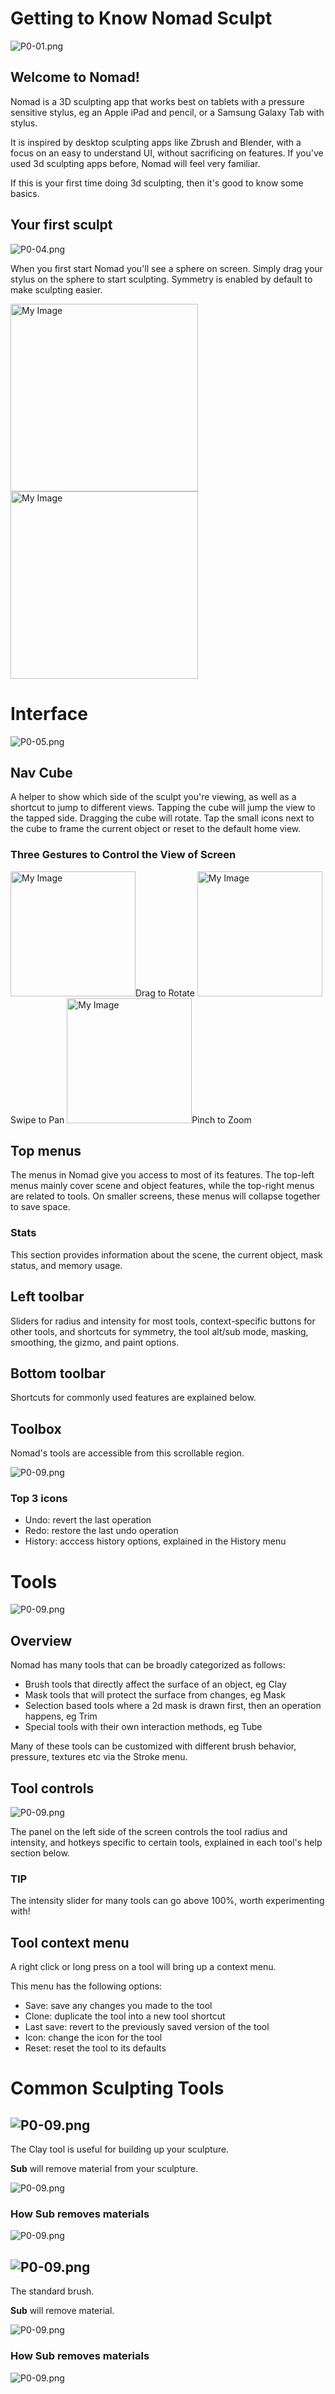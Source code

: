 # Getting to Know Nomad Sculpt

![P0-01.png](https://github.com/beets3d/FutureMakers/blob/main/docs/projects/NomadSculpt/Images/P0-01.png)

## Welcome to Nomad!

Nomad is a 3D sculpting app that works best on tablets with a pressure sensitive stylus, 
eg an Apple iPad and pencil, or a Samsung Galaxy Tab with stylus.

It is inspired by desktop sculpting apps like Zbrush and Blender, with a focus on an easy to understand UI, without sacrificing on features. 
If you've used 3d sculpting apps before, Nomad will feel very familiar.

If this is your first time doing 3d sculpting, then it's good to know some basics.

## Your first sculpt

![P0-04.png](https://github.com/beets3d/FutureMakers/blob/main/docs/projects/NomadSculpt/Images/P0-04.png)

When you first start Nomad you'll see a sphere on screen. Simply drag your stylus on the sphere to start sculpting. 
Symmetry is enabled by default to make sculpting easier.

<img src="https://github.com/beets3d/FutureMakers/blob/main/docs/projects/NomadSculpt/Images/P0-02.png" alt="My Image" height="300"/><img src="https://github.com/beets3d/FutureMakers/blob/main/docs/projects/NomadSculpt/Images/P0-03.png" alt="My Image" height="300"/>

# Interface

![P0-05.png](https://github.com/beets3d/FutureMakers/blob/main/docs/projects/NomadSculpt/Images/P0-05.png)

## Nav Cube

A helper to show which side of the sculpt you're viewing, as well as a shortcut to jump to different views. 
Tapping the cube will jump the view to the tapped side. Dragging the cube will rotate. 
Tap the small icons next to the cube to frame the current object or reset to the default home view.

### Three Gestures to Control the View of Screen

<img src="https://github.com/beets3d/FutureMakers/blob/main/docs/projects/NomadSculpt/Images/P0-06.png" alt="My Image" height="200"/>Drag to Rotate
<img src="https://github.com/beets3d/FutureMakers/blob/main/docs/projects/NomadSculpt/Images/P0-07.png" alt="My Image" height="200"/>Swipe to Pan
<img src="https://github.com/beets3d/FutureMakers/blob/main/docs/projects/NomadSculpt/Images/P0-08.png" alt="My Image" height="200"/>Pinch to Zoom

## Top menus

The menus in Nomad give you access to most of its features. The top-left menus mainly cover scene and object features, while the top-right menus are related to tools. On smaller screens, these menus will collapse together to save space. 

### Stats
This section provides information about the scene, the current object, mask status, and memory usage.

## Left toolbar
Sliders for radius and intensity for most tools, context-specific buttons for other tools, and shortcuts for symmetry, the tool alt/sub mode, masking, smoothing, the gizmo, and paint options.

## Bottom toolbar
Shortcuts for commonly used features are explained below.

## Toolbox

Nomad's tools are accessible from this scrollable region.

![P0-09.png](https://github.com/beets3d/FutureMakers/blob/main/docs/projects/NomadSculpt/Images/P0-09.png)

### Top 3 icons

- Undo:     revert the last operation
- Redo:     restore the last undo operation
- History:  acccess history options, explained in the History menu

# Tools

![P0-09.png](https://github.com/beets3d/FutureMakers/blob/main/docs/projects/NomadSculpt/Images/P0-10.png)

## Overview

Nomad has many tools that can be broadly categorized as follows: 

- Brush tools that directly affect the surface of an object, eg Clay
- Mask tools that will protect the surface from changes, eg Mask
- Selection based tools where a 2d mask is drawn first, then an operation happens, eg Trim
- Special tools with their own interaction methods, eg Tube

Many of these tools can be customized with different brush behavior, pressure, textures etc via the Stroke menu.

## Tool controls

![P0-09.png](https://github.com/beets3d/FutureMakers/blob/main/docs/projects/NomadSculpt/Images/P0-11.png)

The panel on the left side of the screen controls the tool radius and intensity, and hotkeys specific to certain tools, explained in each tool's help section below.

### TIP

The intensity slider for many tools can go above 100%, worth experimenting with!

## Tool context menu 

A right click or long press on a tool will bring up a context menu. 

This menu has the following options:

- Save:       save any changes you made to the tool 
- Clone:      duplicate the tool into a new tool shortcut
- Last save:  revert to the previously saved version of the tool
- Icon:       change the icon for the tool 
- Reset:      reset the tool to its defaults

# Common Sculpting Tools

## ![P0-09.png](https://github.com/beets3d/FutureMakers/blob/main/docs/projects/NomadSculpt/Images/P0-12.png)

The Clay tool is useful for building up your sculpture. 

**Sub** will remove material from your sculpture.

![P0-09.png](https://github.com/beets3d/FutureMakers/blob/main/docs/projects/NomadSculpt/Images/P0-13.png)

### How Sub removes materials

![P0-09.png](https://github.com/beets3d/FutureMakers/blob/main/docs/projects/NomadSculpt/Images/P0-16.png)

## ![P0-09.png](https://github.com/beets3d/FutureMakers/blob/main/docs/projects/NomadSculpt/Images/P0-14.png)

The standard brush. 

**Sub** will remove material.

![P0-09.png](https://github.com/beets3d/FutureMakers/blob/main/docs/projects/NomadSculpt/Images/P0-15.png)

### How Sub removes materials

![P0-09.png](https://github.com/beets3d/FutureMakers/blob/main/docs/projects/NomadSculpt/Images/P0-17.png)
